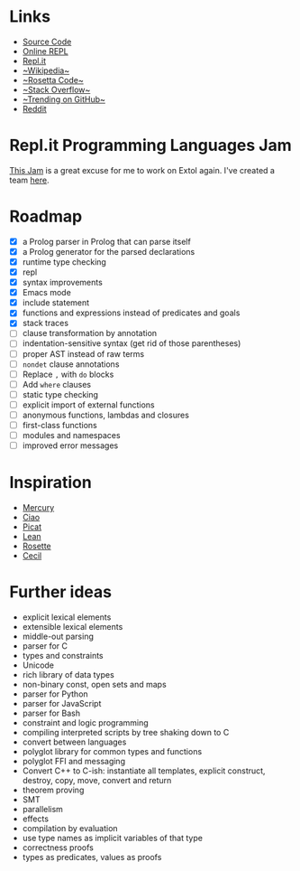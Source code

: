 # Links

- [Source Code](https://github.com/extollers/extol)
- [Online REPL](https://extol.extollers.repl.run/)
- [Repl.it](https://repl.it/github/extollers/extol)
- [~Wikipedia~](https://en.wikipedia.org/wiki/Extol_(programming_language))
- [~Rosetta Code~](https://rosettacode.org/wiki/Category:Extol)
- [~Stack Overflow~](https://stackoverflow.com/questions/tagged/extol)
- [~Trending on GitHub~](https://github.com/trending/extol)
- [Reddit](https://www.reddit.com/r/extollers/)

# Repl.it Programming Languages Jam

[This Jam](https://blog.repl.it/langjam) is a great excuse for me to work on Extol again. I've created a team [here](https://repl.it/@Extollers).

# Roadmap

- [x] a Prolog parser in Prolog that can parse itself
- [x] a Prolog generator for the parsed declarations
- [x] runtime type checking
- [x] repl
- [x] syntax improvements
- [x] Emacs mode
- [x] include statement
- [x] functions and expressions instead of predicates and goals
- [x] stack traces
- [ ] clause transformation by annotation
- [ ] indentation-sensitive syntax (get rid of those parentheses)
- [ ] proper AST instead of raw terms
- [ ] `nondet` clause annotations
- [ ] Replace `,` with `do` blocks
- [ ] Add `where` clauses
- [ ] static type checking
- [ ] explicit import of external functions
- [ ] anonymous functions, lambdas and closures
- [ ] first-class functions
- [ ] modules and namespaces
- [ ] improved error messages

# Inspiration

- [Mercury](http://www.mercurylang.org/)
- [Ciao](https://ciao-lang.org/)
- [Picat](http://picat-lang.org/)
- [Lean](https://leanprover.github.io/)
- [Rosette](https://docs.racket-lang.org/rosette-guide/index.html)
- [Cecil](http://projectsweb.cs.washington.edu/research/projects/cecil/www/Release/index.html)

# Further ideas

- explicit lexical elements
- extensible lexical elements
- middle-out parsing
- parser for C
- types and constraints
- Unicode
- rich library of data types
- non-binary const, open sets and maps
- parser for Python
- parser for JavaScript
- parser for Bash
- constraint and logic programming
- compiling interpreted scripts by tree shaking down to C
- convert between languages
- polyglot library for common types and functions
- polyglot FFI and messaging
- Convert C++ to C-ish: instantiate all templates, explicit construct, destroy, copy, move, convert and return
- theorem proving
- SMT
- parallelism
- effects
- compilation by evaluation
- use type names as implicit variables of that type
- correctness proofs
- types as predicates, values as proofs
